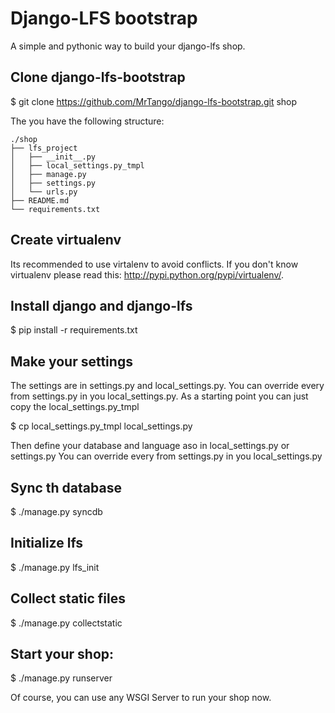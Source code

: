 Django-LFS bootstrap
====================

A simple and pythonic way to build your django-lfs shop.

Clone django-lfs-bootstrap
--------------------------

$ git clone https://github.com/MrTango/django-lfs-bootstrap.git shop

The you have the following structure:

	./shop
	├── lfs_project
	│   ├── __init__.py
	│   ├── local_settings.py_tmpl
	│   ├── manage.py
	│   ├── settings.py
	│   └── urls.py
	├── README.md
	└── requirements.txt


Create virtualenv
-----------------

Its recommended to use virtalenv to avoid conflicts. If you don't know virtualenv please read this: http://pypi.python.org/pypi/virtualenv/.

Install django and django-lfs
-----------------------------

$ pip install -r requirements.txt

Make your settings
------------------

The settings are in settings.py and local_settings.py. You can override every from settings.py in you local_settings.py.
As a starting point you can just copy the local_settings.py_tmpl

$ cp local_settings.py_tmpl local_settings.py

Then define your database and language aso in local_settings.py or settings.py
You can override every from settings.py in you local_settings.py

Sync th database
----------------

$ ./manage.py syncdb

Initialize lfs
--------------

$ ./manage.py lfs_init

Collect static files
--------------------

$ ./manage.py collectstatic

Start your shop:
----------------

$ ./manage.py runserver

Of course, you can use any WSGI Server to run your shop now. 


